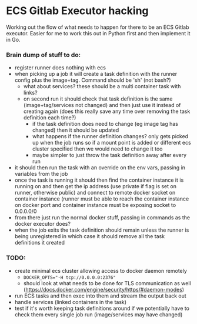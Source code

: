 # ECS Gitlab Executor hacking

Working out the flow of what needs to happen for there to be an ECS Gitlab executor. Easier for me to work this out in Python first and then implement it in Go.

### Brain dump of stuff to do:

- register runner does nothing with ecs
- when picking up a job it will create a task definition with the runner config plus the image+tag. Command should be 'sh' (not bash?)
	- what about services? these should be a multi container task with links?
	- on second run it should check that task definition is the same (image+tag/services not changed) and then just use it instead of creating again (does this really save any time over removing the task definition each time?)
		- if the task definition does need to change (eg image tag has changed) then it should be updated
		- what happens if the runner definition changes? only gets picked up when the job runs so if a mount point is added or different ecs cluster specified then we would need to change it too
		- maybe simpler to just throw the task definition away after every run
- it should then run the task with an override on the env vars, passing in variables from the job
- once the task is running it should then find the container instance it is running on and then get the ip address (use private if flag is set on runner, otherwise public) and connect to remote docker socket on container instance (runner must be able to reach the container instance on docker port and container instance must be exposing socket to 0.0.0.0/0
- from there just run the normal docker stuff, passing in commands as the docker executor does?
- when the job exits the task definition should remain unless the runner is being unregistered in which case it should remove all the task definitions it created

### TODO:

- create minimal ecs cluster allowing access to docker daemon remotely
    - `DOCKER_OPTS="-H tcp://0.0.0.0:2376"`
    - should look at what needs to be done for TLS communication as well (https://docs.docker.com/engine/security/https/#daemon-modes)
- run ECS tasks and then exec into them and stream the output back out
- handle services (linked containers in the task)
- test if it's worth keeping task definitions around if we potentially have to check them every single job run (image/services may have changed)

